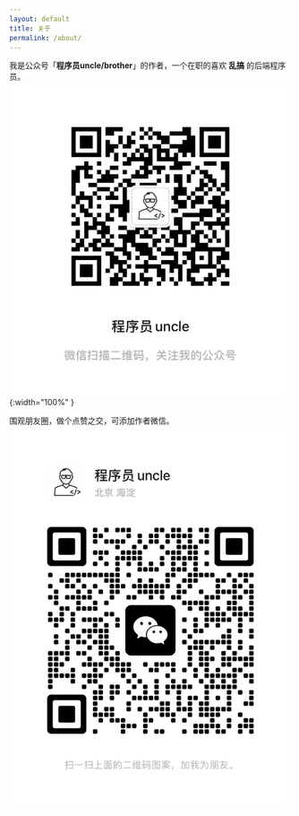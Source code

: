 ```yaml
---
layout: default
title: 关于
permalink: /about/
---
```


我是公众号「**程序员uncle/brother**」的作者，一个在职的喜欢 **乱搞** 的后端程序员。
![关注我，即可体验 ChatGPT](/assets/qr/uncle-qr.jpg){:width="100%" }

围观朋友圈，做个点赞之交，可添加作者微信。
![作者微信](/assets/qr/author-wechat-qr.jpg)
